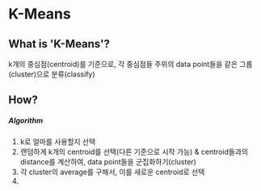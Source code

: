 # K-Means

## What is 'K-Means'?
k개의 중심점(centroid)를 기준으로, 각 중심점들 주위의 data point들을 같은 그룹(cluster)으로 분류(classify)

## How?
##### Algorithm
1. k로 얼마를 사용할지 선택
2. 랜덤하게 k개의 centroid를 선택(다른 기준으로 시작 가능) & centroid들과의 distance를 계산하여, data point들을 군집화하기(cluster)
3. 각 cluster의 average를 구해서, 이를 새로운 centroid로 선택
4. 